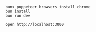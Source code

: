 ```
bunx puppeteer browsers install chrome
bun install
bun run dev
```

```
open http://localhost:3000
```
